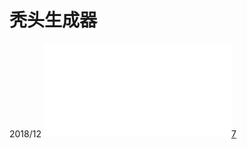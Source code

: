

<!--
 * @version:
 * @Author:  StevenJokess https://github.com/StevenJokess
 * @Date: 2020-09-25 18:38:57
 * @LastEditors:  StevenJokess https://github.com/StevenJokess
 * @LastEditTime: 2020-09-29 19:00:54
 * @Description:
 * @TODO::
 * @Reference:
-->

# 秃头生成器





2018/12
![（a）无条件GAN和（b）有条件GAN的流程图。](img\StyleGAN.md)[7]

[1]: https://www.bilibili.com/video/BV1ot4y197MG
[2]: https://medium.com/swlh/hairstyle-transfer-semantic-editing-gan-latent-code-b3a6ccf91e82
[3]: https://github.com/Azmarie/Hairstyle-Transfer
[4]: https://arxiv.org/abs/1812.04948
[5]: https://twitter.com/dl_from_scratch/status/1308266572503367680
[6]: https://paperswithcode.com/paper/analyzing-and-improving-the-image-quality-of
[7]: https://syncedreview.com/2019/08/29/ai-creates-fashion-models-with-custom-outfits-and-poses/
